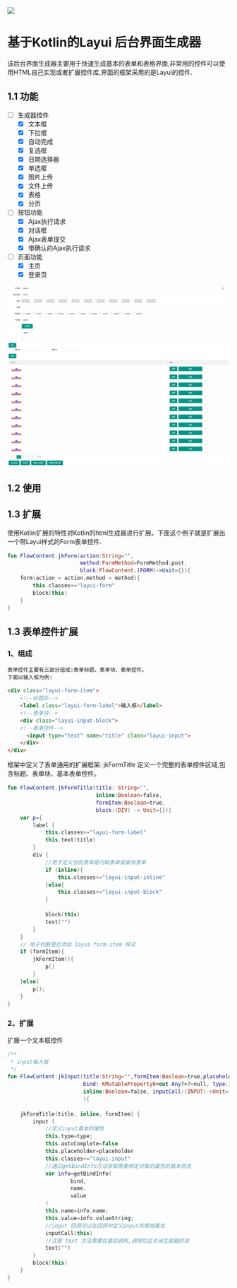 [![](https://jitpack.io/v/xuejike/spring_xuejike_tpl.svg)](https://jitpack.io/#xuejike/spring_xuejike_tpl)

# 基于Kotlin的Layui 后台界面生成器
  该后台界面生成器主要用于快速生成基本的表单和表格界面,非常用的控件可以使用HTML自己实现或者扩展控件库,界面的框架采用的是Layui的控件.
## 1.1 功能 
 - [ ] 生成器控件
    - [x] 文本框
    - [x] 下拉框
    - [x] 自动完成
    - [x] 复选框
    - [x] 日期选择器
    - [x] 单选框
    - [x] 图片上传
    - [x] 文件上传
    - [x] 表格
    - [x] 分页
- [ ] 按钮功能
    - [x] Ajax执行请求
    - [x] 对话框
    - [x] Ajax表单提交
    - [x] 带确认的Ajax执行请求
- [ ] 页面功能
    - [x] 主页
    - [x] 登录页

![功能展示](./img/img1.png)
## 1.2 使用

## 1.3 扩展
使用Kotlin扩展的特性对Kotlin的html生成器进行扩展。下面这个例子就是扩展出一个带Layui样式的Form表单控件.
```kotlin
fun FlowContent.jkForm(action:String="",
                       method:FormMethod=FormMethod.post,
                       block:FlowContent.(FORM)->Unit={}){
    form(action = action,method = method){
        this.classes+="layui-form"
        block(this)
    }
}
```
## 1.3 表单控件扩展
### 1、组成
    表单控件主要有三部分组成:表单标题、表单块、表单控件。
    下面以输入框为例:
```html
<div class="layui-form-item">
    <!--标题区-->
    <label class="layui-form-label">输入框</label>
    <!--表单块-->
    <div class="layui-input-block">
    <!--表单控件-->
      <input type="text" name="title" class="layui-input">
    </div>
</div>    
```
框架中定义了表单通用的扩展框架:
jkFormTitle 定义一个完整的表单控件区域,包含标题、表单块、基本表单控件。
```kotlin
fun FlowContent.jkFormTitle(title: String="",
                            inline:Boolean=false,
                            formItem:Boolean=true,
                            block:(DIV) -> Unit={}){
    var p={
        label {
            this.classes+="layui-form-label"
            this.text(title)
        }
        div {
            //用于定义当前表单是内联表单或者块表单
            if (inline){
                this.classes+="layui-input-inline"
            }else{
                this.classes+="layui-input-block"
            }

            block(this)
            text("")
        }
    }
    // 用于判断是否添加 layui-form-item 样式
    if (formItem){
        jkFormItem(){
            p()
        }
    }else{
        p();
    }
}
```
### 2、扩展
扩展一个文本框控件
```kotlin
/**
 * input输入框
 */
fun FlowContent.jkInput(title:String="",formItem:Boolean=true,placeholder:String="",name:String="", value:Any?=null,
                        bind: KMutableProperty0<out Any?>?=null, type:InputType=InputType.text,
                        inline:Boolean=false, inputCall:(INPUT)->Unit={},block: FlowContent.() -> Unit={}
                        ){

    jkFormTitle(title, inline, formItem) {
        input {
            //定义input基本的属性
            this.type=type;
            this.autoComplete=false
            this.placeholder=placeholder
            this.classes+="layui-input"
            //通过getBindInfo方法获取需要绑定对象的属性的基本信息
            var info=getBindInfo(
                    bind,
                    name,
                    value
            )
            this.name=info.name;
            this.value=info.valueString;
            //input 回调可以在回调中定义input的其他属性
            inputCall(this)
            //注意 text 方法需要在最后调用,调用后会关闭生成器的流
            text("")
        }
        block(this)
    }
}
```


